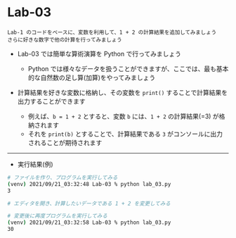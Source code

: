 # Lab-03

```text
Lab-1 のコードをベースに、変数を利用して、1 + 2 の計算結果を追加してみましょう
さらに好きな数字で他の計算を行ってみましょう
```

- Lab-03 では簡単な算術演算を Python で行ってみましょう
  - Python では様々なデータを扱うことができますが、ここでは、最も基本的な自然数の足し算(加算)をやってみましょう

- 計算結果を好きな変数に格納し、その変数を `print()` することで計算結果を出力することができます
  - 例えば、`b = 1 + 2` とすると、変数 `b` には、`1 + 2` の計算結果(=3) が格納されます
  - それを `print(b)` とすることで、計算結果である `3` がコンソールに出力されることが期待されます

***

- 実行結果(例)

```bash
# ファイルを作り、プログラムを実行してみる
(venv) 2021/09/21_03:32:48 Lab-03 % python lab_03.py 
3

# エディタを開き、計算したいデータである 1 + 2 を変更してみる

# 変更後に再度プログラムを実行してみる
(venv) 2021/09/21_03:32:58 Lab-03 % python lab_03.py 
30
```
